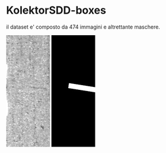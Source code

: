 # KolektorSDD-boxes

il dataset e' composto da 474 immagini e altrettante maschere.

![immagine](./images/Part5.jpg) ![immagine](./images/Part5_label.jpg)
